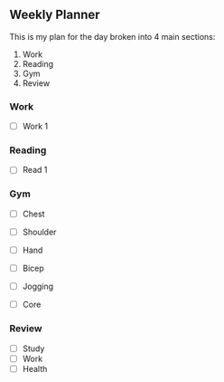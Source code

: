 
## Weekly Planner 
This is my plan for the day broken into 4 main sections: 
1. Work
2. Reading
3. Gym
4. Review

### Work 
- [ ] Work 1


### Reading
- [ ] Read 1


### Gym
- [ ] Chest 
- [ ] Shoulder 
- [ ] Hand
- [ ] Bicep
- [ ] Jogging
- [ ] Core


### Review
- [ ] Study
- [ ] Work
- [ ] Health